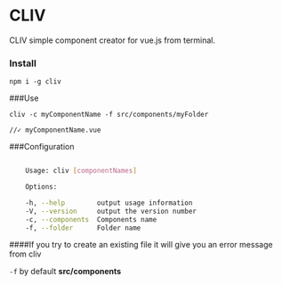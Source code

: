 # CLIV

CLIV simple component creator for vue.js from terminal. 


### Install

    npm i -g cliv

###Use

    cliv -c myComponentName -f src/components/myFolder
    
    //✓ myComponentName.vue
    

###Configuration
```bash

    Usage: cliv [componentNames]

    Options:

    -h, --help        output usage information
    -V, --version     output the version number
    -c, --components  Components name
    -f, --folder      Folder name

```

####If you try to create an existing file it will give you an error message from cliv    

`-f` by default **src/components**
